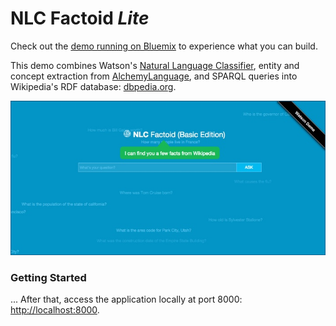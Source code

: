 # NLC Factoid *Lite*
Check out the [demo running on Bluemix](http://whos-in-the-news-advanced.mybluemix.net) to experience what you can build.

This demo combines Watson's [Natural Language Classifier](https://www.ibm.com/smarterplanet/us/en/ibmwatson/developercloud/nl-classifier.html), entity and concept extraction from [AlchemyLanguage](https://www.ibm.com/smarterplanet/us/en/ibmwatson/developercloud/alchemy-language.html), and SPARQL queries into Wikipedia's RDF database: [dbpedia.org](http://www.dbpedia.org).

[![](wiki/media/nlc_factoid_screenshot.jpg)](http://ipa-demo-anthony.mybluemix.net/)


### Getting Started
...
After that, access the application locally at port 8000: [http://localhost:8000](http://localhost:8000). 






